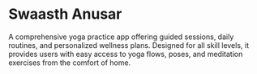 # Swaasth Anusar


A comprehensive yoga practice app offering guided sessions, daily routines, and personalized wellness plans. Designed for all skill levels, it provides users with easy access to yoga flows, poses, and meditation exercises from the comfort of home. 
